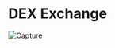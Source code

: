 # DEX Exchange
 
![Capture](https://github.com/RScro/DEX-Exchange/assets/142670217/0c787cdb-b5fc-44b9-8b86-1aa148050534)

